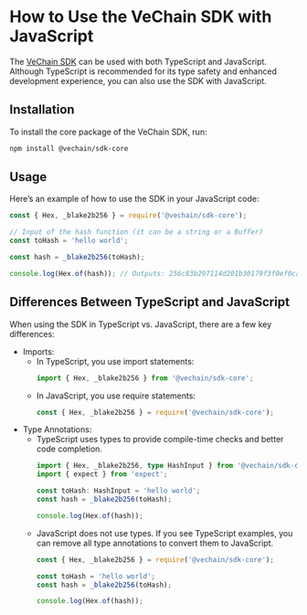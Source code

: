 # How to Use the VeChain SDK with JavaScript

The [VeChain SDK](https://github.com/vechain/vechain-sdk-js) can be used with both TypeScript and JavaScript. Although TypeScript is recommended for its type safety and enhanced development experience, you can also use the SDK with JavaScript.

## Installation

To install the core package of the VeChain SDK, run:
``` bash
npm install @vechain/sdk-core
```

## Usage

Here’s an example of how to use the SDK in your JavaScript code:

``` javascript
const { Hex, _blake2b256 } = require('@vechain/sdk-core');

// Input of the hash function (it can be a string or a Buffer)
const toHash = 'hello world';

const hash = _blake2b256(toHash);

console.log(Hex.of(hash)); // Outputs: 256c83b297114d201b30179f3f0ef0cace9783622da5974326b436178aeef610
```

## Differences Between TypeScript and JavaScript

When using the SDK in TypeScript vs. JavaScript, there are a few key differences:
 - Imports:
    - In TypeScript, you use import statements:
        ``` typescript
        import { Hex, _blake2b256 } from '@vechain/sdk-core';
        ```
    - In JavaScript, you use require statements:
        ``` javascript
        const { Hex, _blake2b256 } = require('@vechain/sdk-core');
        ```
 - Type Annotations:
    - TypeScript uses types to provide compile-time checks and better code completion.
        ``` typescript
        import { Hex, _blake2b256, type HashInput } from '@vechain/sdk-core';
        import { expect } from 'expect';

        const toHash: HashInput = 'hello world';
        const hash = _blake2b256(toHash);

        console.log(Hex.of(hash));
        ```
    - JavaScript does not use types. If you see TypeScript examples, you can remove all type annotations to convert them to JavaScript.
        ``` javascript
        const { Hex, _blake2b256 } = require('@vechain/sdk-core');

        const toHash = 'hello world';
        const hash = _blake2b256(toHash);

        console.log(Hex.of(hash));
        ```

